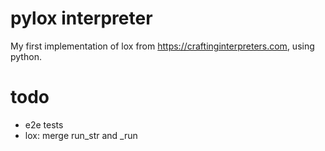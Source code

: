 # pylox interpreter

My first implementation of lox from https://craftinginterpreters.com,
using python.

# todo

- e2e tests
- lox: merge run_str and _run
